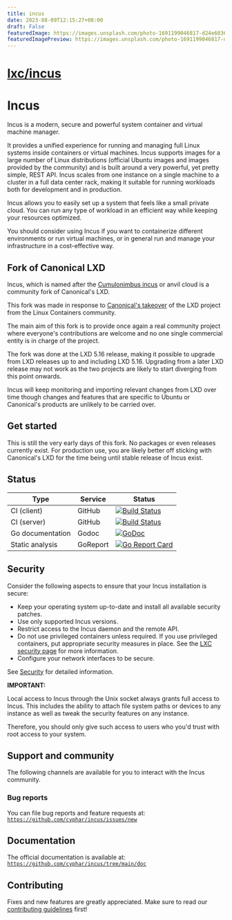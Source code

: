 ```yaml
---
title: incus
date: 2023-08-09T12:15:27+08:00
draft: False
featuredImage: https://images.unsplash.com/photo-1691199046817-d24e6036a3ad?ixid=M3w0NjAwMjJ8MHwxfHJhbmRvbXx8fHx8fHx8fDE2OTE1NTQ0OTV8&ixlib=rb-4.0.3
featuredImagePreview: https://images.unsplash.com/photo-1691199046817-d24e6036a3ad?ixid=M3w0NjAwMjJ8MHwxfHJhbmRvbXx8fHx8fHx8fDE2OTE1NTQ0OTV8&ixlib=rb-4.0.3
---
```


# [lxc/incus](https://github.com/lxc/incus)

# Incus

Incus is a modern, secure and powerful system container and virtual machine manager.

<!-- Include start Incus intro -->

It provides a unified experience for running and managing full Linux systems inside containers or virtual machines. Incus supports images for a large number of Linux distributions (official Ubuntu images and images provided by the community) and is built around a very powerful, yet pretty simple, REST API. Incus scales from one instance on a single machine to a cluster in a full data center rack, making it suitable for running workloads both for development and in production.

Incus allows you to easily set up a system that feels like a small private cloud. You can run any type of workload in an efficient way while keeping your resources optimized.

You should consider using Incus if you want to containerize different environments or run virtual machines, or in general run and manage your infrastructure in a cost-effective way.


<!-- Include end Incus intro -->

## Fork of Canonical LXD
Incus, which is named after the [Cumulonimbus incus](https://en.wikipedia.org/wiki/Cumulonimbus_incus) or anvil cloud is a community fork of Canonical's LXD.

This fork was made in response to [Canonical's takeover](https://linuxcontainers.org/lxd/) of the LXD project from the Linux Containers community.

The main aim of this fork is to provide once again a real community project where everyone's contributions are welcome and no one single commercial entity is in charge of the project.

The fork was done at the LXD 5.16 release, making it possible to upgrade from LXD releases up to and including LXD 5.16.
Upgrading from a later LXD release may not work as the two projects are likely to start diverging from this point onwards.

Incus will keep monitoring and importing relevant changes from LXD over time though changes and features that are specific to Ubuntu or Canonical's products are unlikely to be carried over.

## Get started

This is still the very early days of this fork. No packages or even releases currently exist.
For production use, you are likely better off sticking with Canonical's LXD for the time being until stable release of Incus exist.


## Status

Type                | Service               | Status
---                 | ---                   | ---
CI (client)         | GitHub                | [![Build Status](https://github.com/cyphar/incus/workflows/Client%20build%20and%20unit%20tests/badge.svg)](https://github.com/cyphar/incus/actions)
CI (server)         | GitHub                | [![Build Status](https://github.com/cyphar/incus/workflows/Tests/badge.svg)](https://github.com/cyphar/incus/actions)
Go documentation    | Godoc                 | [![GoDoc](https://godoc.org/github.com/cyphar/incus/client?status.svg)](https://godoc.org/github.com/cyphar/incus/client)
Static analysis     | GoReport              | [![Go Report Card](https://goreportcard.com/badge/github.com/cyphar/incus)](https://goreportcard.com/report/github.com/cyphar/incus)

## Security

<!-- Include start security -->

Consider the following aspects to ensure that your Incus installation is secure:

- Keep your operating system up-to-date and install all available security patches.
- Use only supported Incus versions.
- Restrict access to the Incus daemon and the remote API.
- Do not use privileged containers unless required. If you use privileged containers, put appropriate security measures in place. See the [LXC security page](https://linuxcontainers.org/lxc/security/) for more information.
- Configure your network interfaces to be secure.
<!-- Include end security -->

See [Security](https://github.com/cyphar/incus/blob/main/doc/explanation/security.md) for detailed information.

**IMPORTANT:**
<!-- Include start security note -->
Local access to Incus through the Unix socket always grants full access to Incus.
This includes the ability to attach file system paths or devices to any instance as well as tweak the security features on any instance.

Therefore, you should only give such access to users who you'd trust with root access to your system.
<!-- Include end security note -->
<!-- Include start support -->

## Support and community

The following channels are available for you to interact with the Incus community.

### Bug reports

You can file bug reports and feature requests at: [`https://github.com/cyphar/incus/issues/new`](https://github.com/cyphar/incus/issues/new)

## Documentation

The official documentation is available at: [`https://github.com/cyphar/incus/tree/main/doc`](https://github.com/cyphar/incus/tree/main/doc)

<!-- Include end support -->

## Contributing

Fixes and new features are greatly appreciated. Make sure to read our [contributing guidelines](CONTRIBUTING.md) first!
